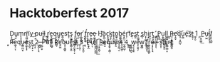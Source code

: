# Hacktoberfest 2017
D̩̙͜ṷ̮m̙̠̥͎m̘̪͍̞̟̭͞y͜ ̵p͇ul̶̞͈̥l͢ ͈̹͉̻̳r̮̯͘e̮̝̰̱̘̲͉q̵̗͓̥̺̮u̺͍̣̹e̱̼̹̻st̝̜s̡̫̼̲ͅ f͍̪̫̬̲͙͚o̶̠̬r̜̻̟̻̤̦ ͓͕̟̩́f̩̘̹̥͍́r͍̯̘͈̗̘͓e̷̗͕̻͉͍e̷̩͚̭̙̳̰͉ H̬͈͝a̩̪̠͕͙̻c͓͈̯̤̯̗͜k̺͉̙t̟͓̼̫͉͢o͚̠̯̫b̼̮̳̗͓̞é͎̙̲̩r̘̹͘f̨e̗̣s̻͈t̠̱͚̦ ̹s̻ͅh͙͎͚͉̣̞̯i̧̭r͍̰ţ͈̮̤̩̱ͅ
̛͚̥̹
̳͎͓̹̺P̢̭͈u͔̱̯͔l͎̮̰͕̝͚̳l̮̻͉ ̺̝R̶̘̠͎͍͇̲̲e̛̜̥̬q̹̣̞̪̲͝ͅu̜̻e̝͠s̺t̵̯̥̣ ͖͙̮1
͎̤
̯͕̭̫͚͟P̵̬u̵̠̫̼ĺ̗̱͎̥̣̜l̸̩̱̙͉̲̺ ͓̦R̶e͚͔̠͔qu̵̱̳̤̺̮ͅe̯̼̥̟̟s̞̺̯t̺̘͙̠͓ ̪̖͓2̫̮̭͎͕̘
̶̼̠̥
͔̺͔̬P͡u͝l͏͉̩l̰̰̬͝ R̻̖e̱̯͖q̵̟̟̻͍ué͍̳͔̬̫s̶̻͉͍̬̯̜͙t͉̹̩̠́ ̲̦̩̺̩3͕̗̦̬͍̮
͙̖
͙P̷̙̱̟̲u̠͔l͏̠͕̣̗͉̠̥l͈͈̳͓͎̮̬͟ ̦͔̯͙̺̹͡R̷̪ḛ̮q̱̱̜͉̳̣́ue̙͈s͓̮̪̘̮ṱ̵͔̰͖͔ ̬͖̹̺̦4͍̩͢
͚͇͙͙ͅ
̯̘̪̖̼̪̠w̡̖͙͕̰ͅe̞̜̬͍̗w͖͈̻ ̢̤f̰̗͇̲͈ͅŕ͚͓͖͕̗͇̙e͔͙̙̖̗̘e͓̞̖ ̕s̱͙͎͝h̸̥̼͍͈i̥͇̜̻̣̥r̴t͈̳̱̮
